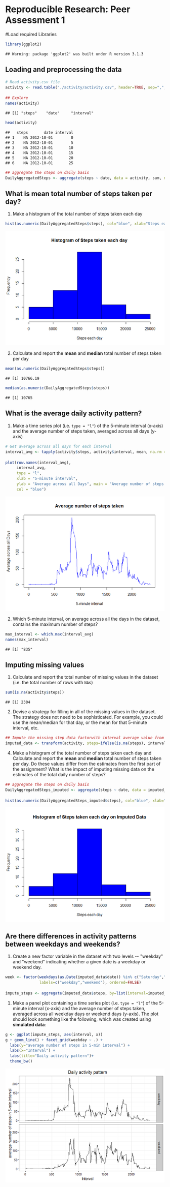 # Reproducible Research: Peer Assessment 1

#Load required Libraries

```r
library(ggplot2)
```

```
## Warning: package 'ggplot2' was built under R version 3.1.3
```

## Loading and preprocessing the data



```r
# Read activity.csv file
activity <- read.table("./activity/activity.csv", header=TRUE, sep=",",stringsAsFactors=FALSE) 

## Explore
names(activity)
```

```
## [1] "steps"    "date"     "interval"
```

```r
head(activity)
```

```
##   steps       date interval
## 1    NA 2012-10-01        0
## 2    NA 2012-10-01        5
## 3    NA 2012-10-01       10
## 4    NA 2012-10-01       15
## 5    NA 2012-10-01       20
## 6    NA 2012-10-01       25
```

```r
## aggregate the steps on daily basis
DailyAggregatedSteps <- aggregate(steps ~ date, data = activity, sum, na.rm = TRUE)
```


## What is mean total number of steps taken per day?

1. Make a histogram of the total number of steps taken each day


```r
hist(as.numeric(DailyAggregatedSteps$steps), col="blue", xlab="Steps each day",main="Histogram of Steps taken each day") 
```

![](PA1_template_files/figure-html/unnamed-chunk-3-1.png)<!-- -->

2. Calculate and report the **mean** and **median** total number of steps taken per day

```r
mean(as.numeric(DailyAggregatedSteps$steps))
```

```
## [1] 10766.19
```

```r
median(as.numeric(DailyAggregatedSteps$steps))
```

```
## [1] 10765
```


## What is the average daily activity pattern?

1. Make a time series plot (i.e. `type = "l"`) of the 5-minute interval (x-axis) and the average number of steps taken, averaged across all days (y-axis)


```r
# Get average across all days for each interval
interval_avg <- tapply(activity$steps, activity$interval, mean, na.rm = TRUE)

plot(row.names(interval_avg), 
     interval_avg, 
     type = "l", 
     xlab = "5-minute interval", 
     ylab = "Average across all Days", main = "Average number of steps taken", 
     col = "blue")
```

![](PA1_template_files/figure-html/unnamed-chunk-5-1.png)<!-- -->


2. Which 5-minute interval, on average across all the days in the dataset, contains the maximum number of steps?

```r
max_interval <- which.max(interval_avg)
names(max_interval)
```

```
## [1] "835"
```


## Imputing missing values


1. Calculate and report the total number of missing values in the dataset (i.e. the total number of rows with `NA`s)


```r
sum(is.na(activity$steps))
```

```
## [1] 2304
```

2. Devise a strategy for filling in all of the missing values in the dataset. The strategy does not need to be sophisticated. For example, you could use the mean/median for that day, or the mean for that 5-minute interval, etc.


```r
## Impute the missing step data factorwith interval average value from interval_avg
imputed_data <- transform(activity, steps=ifelse(is.na(steps), interval_avg, steps))
```

4. Make a histogram of the total number of steps taken each day and Calculate and report the **mean** and **median** total number of steps taken per day. Do these values differ from the estimates from the first part of the assignment? What is the impact of imputing missing data on the estimates of the total daily number of steps?

```r
## aggregate the steps on daily basis
DailyAggregatedSteps_imputed <- aggregate(steps ~ date, data = imputed_data, sum, na.rm = TRUE)

hist(as.numeric(DailyAggregatedSteps_imputed$steps), col="blue", xlab="Steps each day",main="Histogram of Steps taken each day on Imputed Data") 
```

![](PA1_template_files/figure-html/unnamed-chunk-9-1.png)<!-- -->

## Are there differences in activity patterns between weekdays and weekends?


1. Create a new factor variable in the dataset with two levels -- "weekday" and "weekend" indicating whether a given date is a weekday or weekend day.


```r
week <- factor(weekdays(as.Date(imputed_data$date)) %in% c("Saturday","Sunday"), 
               labels=c("weekday","weekend"), ordered=FALSE)

impute_steps <- aggregate(imputed_data$steps, by=list(interval=imputed_data$interval, weekday=week), mean)
```

1. Make a panel plot containing a time series plot (i.e. `type = "l"`) of the 5-minute interval (x-axis) and the average number of steps taken, averaged across all weekday days or weekend days (y-axis). The plot should look something like the following, which was created using **simulated data**:


```r
g <- ggplot(impute_steps, aes(interval, x))
g + geom_line() + facet_grid(weekday ~ .) +
  labs(y="average number of steps in 5-min interval") +
  labs(x="Interval") +
  labs(title="Daily activity pattern")+
  theme_bw()
```

![](PA1_template_files/figure-html/unnamed-chunk-11-1.png)<!-- -->
